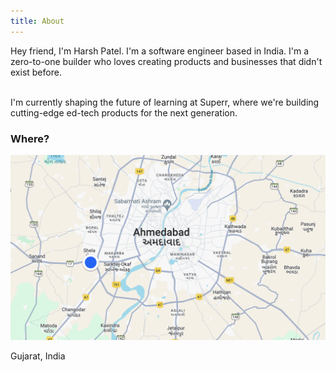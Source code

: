 ```yaml
---
title: About
---
```


Hey friend, I'm Harsh Patel. I'm a software engineer based in India. I'm a zero-to-one builder who loves creating products and businesses that didn't exist before.

<br />
I'm currently shaping the future of learning at Superr, where we're building cutting-edge ed-tech products for the next generation.

### Where?

<div class="custom-cover-image">

![Ahmedabad](/img/my-location.png)

</div>

Gujarat, India

